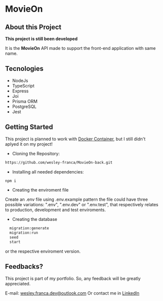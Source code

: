 # MovieOn

## About this Project

**This project is still been developed**

It is the **MovieOn** API made to support the front-end application with same name. 

## Tecnologies

  - NodeJs
  - TypeScript
  - Express
  - Joi
  - Prisma ORM
  - PostgreSQL
  - Jest

## Getting Started

This project is planned to work with [Docker Container](https://www.docker.com/resources/what-container/), but I still didn't aplyed it on my project!

- Cloning the Repository:

```bash
https://github.com/wesley-franca/MovieOn-back.git
```

- Installing all needed dependencies:

```bash
npm i
```

- Creating the enviroment file

Create an .env file using .env.example pattern 
the file could have three possible variations: ".env", ".env.dev" or ".env.test", that respectively relates to production, development and test enviroments.

- Creating the database
```bash
  migration:generate 
  migration:run 
  seed 
  start 
```

or the respective enviroment version.



## Feedbacks?

This project is part of my portfolio. So, any feedback will be greatly appreciated.

E-mail: wesley.franca.dev@outlook.com
Or contact me in [LinkedIn](https://www.linkedin.com/in/wesley-web-developer)
